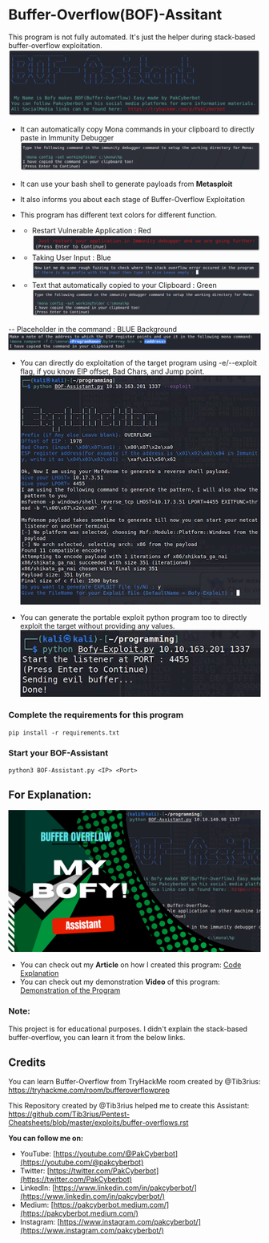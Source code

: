 # Buffer-Overflow(BOF)-Assitant
This program is not fully automated. It's just the helper during stack-based buffer-overflow exploitation.
![BOF-Assistant Interface](images/1.png)

- It can automatically copy Mona commands in your clipboard to directly paste in Immunity Debugger
![Automatic Copy to clipboard](images/2.png)
- It can use your bash shell to generate payloads from **Metasploit**
- It also informs you about each stage of Buffer-Overflow Exploitation
- This program has different text colors for different function.
- - Restart Vulnerable Application : Red
![Restarting](images/4.png)

- - Taking User Input : Blue
![Taking Input](images/3.png)

- - Text that automatically copied to your Clipboard : Green
![Clipboard](images/2.png)

-- Placeholder in the command : BLUE Background
![PlaceHolder](images/7.png)

- You can directly do exploitation of the target program using -e/--exploit flag, if you know EIP offset, Bad Chars, and Jump point.
![Direct Exploit](images/5.png)

- You can generate the portable exploit python program too to directly exploit the target without providing any values.
![Generate Exploit](images/6.png)

### Complete the requirements for this program 
```
pip install -r requirements.txt
```
### Start your BOF-Assistant
```
python3 BOF-Assistant.py <IP> <Port>
```
## For Explanation:
![Explanations](images/BOF.png)

- You can check out my **Article** on how I created this program: [Code Explanation](https://pakcyberbot.medium.com/automation-of-buffer-overflow-b7252d77e72e)
- You can check out my demonstration **Video** of this program: [Demonstration of the Program](https://youtu.be/3nSAHeJ2YpQ)

### Note:
This project is for educational purposes. I didn't explain the stack-based buffer-overflow, you can learn it from the below links.

## Credits

You can learn Buffer-Overflow from TryHackMe room created by @Tib3rius: https://tryhackme.com/room/bufferoverflowprep

This Repository created by @Tib3rius helped me to create this Assistant: https://github.com/Tib3rius/Pentest-Cheatsheets/blob/master/exploits/buffer-overflows.rst

**You can follow me on:**

- YouTube: [https://youtube.com/@PakCyberbot](https://youtube.com/@pakcyberbot)
- Twitter: [https://twitter.com/PakCyberbot](https://twitter.com/PakCyberbot)
- LinkedIn: [https://www.linkedin.com/in/pakcyberbot/](https://www.linkedin.com/in/pakcyberbot/)
- Medium: [https://pakcyberbot.medium.com/](https://pakcyberbot.medium.com/)
- Instagram: [https://www.instagram.com/pakcyberbot/](https://www.instagram.com/pakcyberbot/)
